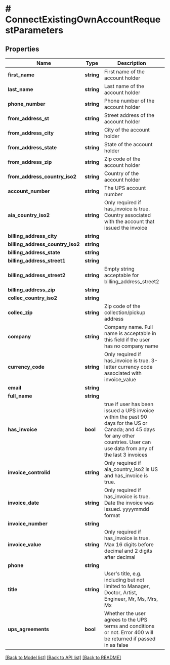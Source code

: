 # # ConnectExistingOwnAccountRequestParameters

## Properties

Name | Type | Description | Notes
------------ | ------------- | ------------- | -------------
**first_name** | **string** | First name of the account holder |
**last_name** | **string** | Last name of the account holder |
**phone_number** | **string** | Phone number of the account holder |
**from_address_st** | **string** | Street address of the account holder |
**from_address_city** | **string** | City of the account holder |
**from_address_state** | **string** | State of the account holder |
**from_address_zip** | **string** | Zip code of the account holder |
**from_address_country_iso2** | **string** | Country of the account holder |
**account_number** | **string** | The UPS account number |
**aia_country_iso2** | **string** | Only required if has_invoice is true. Country associated with the account that issued the invoice | [optional]
**billing_address_city** | **string** |  |
**billing_address_country_iso2** | **string** |  |
**billing_address_state** | **string** |  |
**billing_address_street1** | **string** |  |
**billing_address_street2** | **string** | Empty string acceptable for billing_address_street2 | [optional]
**billing_address_zip** | **string** |  |
**collec_country_iso2** | **string** |  |
**collec_zip** | **string** | Zip code of the collection/pickup address |
**company** | **string** | Company name. Full name is acceptable in this field if the user has no company name |
**currency_code** | **string** | Only required if has_invoice is true. 3-letter currency code associated with invoice_value | [optional]
**email** | **string** |  |
**full_name** | **string** |  |
**has_invoice** | **bool** | true if user has been issued a UPS invoice within the past 90 days for the US or Canada; and 45 days for any other countries. User can use data from any of the last 3 invoices |
**invoice_controlid** | **string** | Only required if aia_country_iso2 is US and has_invoice is true. | [optional]
**invoice_date** | **string** | Only required if has_invoice is true. Date the invoice was issued. yyyymmdd format | [optional]
**invoice_number** | **string** |  | [optional]
**invoice_value** | **string** | Only required if has_invoice is true. Max 16 digits before decimal and 2 digits after decimal | [optional]
**phone** | **string** |  |
**title** | **string** | User&#39;s title, e.g. including but not limited to Manager, Doctor, Artist, Engineer, Mr, Ms, Mrs, Mx |
**ups_agreements** | **bool** | Whether the user agrees to the UPS terms and conditions or not. Error 400 will be returned if passed in as false |

[[Back to Model list]](../../README.md#models) [[Back to API list]](../../README.md#endpoints) [[Back to README]](../../README.md)
